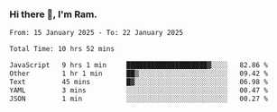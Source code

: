 ### Hi there 👋, I'm Ram.

<!--START_SECTION:waka-->

```txt
From: 15 January 2025 - To: 22 January 2025

Total Time: 10 hrs 52 mins

JavaScript   9 hrs 1 min     ████████████████████▓░░░░   82.86 %
Other        1 hr 1 min      ██▒░░░░░░░░░░░░░░░░░░░░░░   09.42 %
Text         45 mins         █▓░░░░░░░░░░░░░░░░░░░░░░░   06.98 %
YAML         3 mins          ░░░░░░░░░░░░░░░░░░░░░░░░░   00.47 %
JSON         1 min           ░░░░░░░░░░░░░░░░░░░░░░░░░   00.27 %
```

<!--END_SECTION:waka-->

